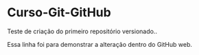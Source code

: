 # Curso-Git-GitHub
 Teste de criação do primeiro repositório versionado..

 Essa linha foi para demonstrar a alteração dentro do GitHub web.
